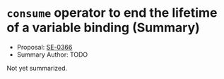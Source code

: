 # `consume` operator to end the lifetime of a variable binding (Summary)

* Proposal: [SE-0366](https://github.com/apple/swift-evolution/blob/main/proposals/0366-move-function.md)
* Summary Author: TODO

Not yet summarized.
